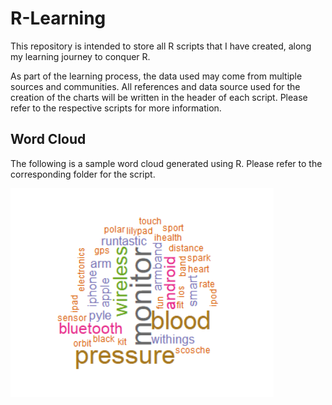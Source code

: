 # R-Learning

This repository is intended to store all R scripts that I have created, along my learning journey to conquer R. 

As part of the learning process, the data used may come from multiple sources and communities. All references and data source used for the creation of the charts will be written in the header of each script. Please refer to the respective scripts for more information.

## Word Cloud
The following is a sample word cloud generated using R. Please refer to the corresponding folder for the script.

![Word Cloud](https://github.com/gwennisme/R-Learning/blob/master/Word%20Cloud/Sample%20Word%20Cloud.png)
